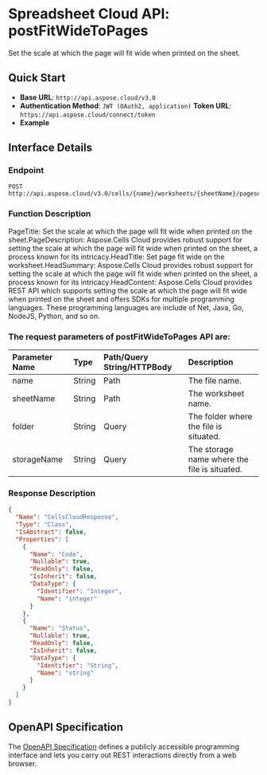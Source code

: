 # **Spreadsheet Cloud API: postFitWideToPages**

Set the scale at which the page will fit wide when printed on the sheet. 

## **Quick Start**

- **Base URL**: `http://api.aspose.cloud/v3.0`
- **Authentication Method**: `JWT (OAuth2, application)`  **Token URL**: `https://api.aspose.cloud/connect/token`
- **Example** 
<script src="https://gist.github.com/aspose-cells-cloud-gists/8a5b324fdf3e574dbd747c1a1e24b05d.js?file=Example30_PostFitWideToPages.cs"></script>

## **Interface Details**

### **Endpoint** 

```
POST http://api.aspose.cloud/v3.0/cells/{name}/worksheets/{sheetName}/pagesetup/fitwidetopages
```

### **Function Description**
PageTitle: Set the scale at which the page will fit wide when printed on the sheet.PageDescription: Aspose.Cells Cloud provides robust support for setting the scale at which the page will fit wide when printed on the sheet, a process known for its intricacy.HeadTitle: Set page fit wide on the worksheet.HeadSummary: Aspose.Cells Cloud provides robust support for setting the scale at which the page will fit wide when printed on the sheet, a process known for its intricacy.HeadContent: Aspose.Cells Cloud provides REST API which supports setting the scale at which the page will fit wide when printed on the sheet and offers SDKs for multiple programming languages. These programming languages are include of Net, Java, Go, NodeJS, Python, and so on.

### The request parameters of **postFitWideToPages** API are: 

| Parameter Name | Type | Path/Query String/HTTPBody | Description | 
| :- | :- | :- |:- | 
|name|String|Path|The file name.|
|sheetName|String|Path|The worksheet name.|
|folder|String|Query|The folder where the file is situated.|
|storageName|String|Query|The storage name where the file is situated.|


### **Response Description**
```json
{
  "Name": "CellsCloudResponse",
  "Type": "Class",
  "IsAbstract": false,
  "Properties": [
    {
      "Name": "Code",
      "Nullable": true,
      "ReadOnly": false,
      "IsInherit": false,
      "DataType": {
        "Identifier": "Integer",
        "Name": "integer"
      }
    },
    {
      "Name": "Status",
      "Nullable": true,
      "ReadOnly": false,
      "IsInherit": false,
      "DataType": {
        "Identifier": "String",
        "Name": "string"
      }
    }
  ]
}
```

## OpenAPI Specification

The [OpenAPI Specification](https://reference.aspose.cloud/cells/#/PageSetupController/PostFitWideToPages) defines a publicly accessible programming interface and lets you carry out REST interactions directly from a web browser.

